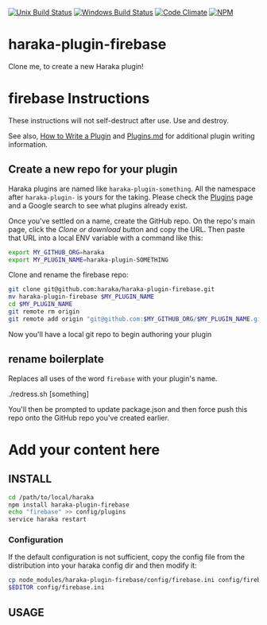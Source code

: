 [![Unix Build Status][ci-img]][ci-url]
[![Windows Build Status][ci-win-img]][ci-win-url]
[![Code Climate][clim-img]][clim-url]
[![NPM][npm-img]][npm-url]

# haraka-plugin-firebase

Clone me, to create a new Haraka plugin!

# firebase Instructions

These instructions will not self-destruct after use. Use and destroy.

See also, [How to Write a Plugin](https://github.com/haraka/Haraka/wiki/Write-a-Plugin) and [Plugins.md](https://github.com/haraka/Haraka/blob/master/docs/Plugins.md) for additional plugin writing information.

## Create a new repo for your plugin

Haraka plugins are named like `haraka-plugin-something`. All the namespace after `haraka-plugin-` is yours for the taking. Please check the [Plugins](https://github.com/haraka/Haraka/blob/master/Plugins.md) page and a Google search to see what plugins already exist.

Once you've settled on a name, create the GitHub repo. On the repo's main page, click the _Clone or download_ button and copy the URL. Then paste that URL into a local ENV variable with a command like this:

```sh
export MY_GITHUB_ORG=haraka
export MY_PLUGIN_NAME=haraka-plugin-SOMETHING
```

Clone and rename the firebase repo:

```sh
git clone git@github.com:haraka/haraka-plugin-firebase.git
mv haraka-plugin-firebase $MY_PLUGIN_NAME
cd $MY_PLUGIN_NAME
git remote rm origin
git remote add origin "git@github.com:$MY_GITHUB_ORG/$MY_PLUGIN_NAME.git"
```

Now you'll have a local git repo to begin authoring your plugin

## rename boilerplate

Replaces all uses of the word `firebase` with your plugin's name.

./redress.sh [something]

You'll then be prompted to update package.json and then force push this repo onto the GitHub repo you've created earlier.


# Add your content here

## INSTALL

```sh
cd /path/to/local/haraka
npm install haraka-plugin-firebase
echo "firebase" >> config/plugins
service haraka restart
```

### Configuration

If the default configuration is not sufficient, copy the config file from the distribution into your haraka config dir and then modify it:

```sh
cp node_modules/haraka-plugin-firebase/config/firebase.ini config/firebase.ini
$EDITOR config/firebase.ini
```

## USAGE


<!-- leave these buried at the bottom of the document -->
[ci-img]: https://github.com/digimbyte/haraka-plugin-firebase/workflows/Plugin%20Tests/badge.svg
[ci-url]: https://github.com/digimbyte/haraka-plugin-firebase/actions?query=workflow%3A%22Plugin+Tests%22
[ci-win-img]: https://github.com/digimbyte/haraka-plugin-firebase/workflows/Plugin%20Tests%20-%20Windows/badge.svg
[ci-win-url]: https://github.com/digimbyte/haraka-plugin-firebase/actions?query=workflow%3A%22Plugin+Tests+-+Windows%22
[clim-img]: https://codeclimate.com/github/digimbyte/haraka-plugin-firebase/badges/gpa.svg
[clim-url]: https://codeclimate.com/github/digimbyte/haraka-plugin-firebase
[npm-img]: https://nodei.co/npm/haraka-plugin-firebase.png
[npm-url]: https://www.npmjs.com/package/haraka-plugin-firebase
